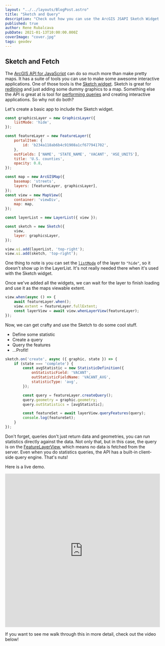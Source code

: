 ```yaml
---
layout: "../../layouts/BlogPost.astro"
title: "Sketch and Query"
description: "Check out how you can use the ArcGIS JSAPI Sketch Widget to help you perform queries in your apps!"
published: true
author: Rene Rubalcava
pubDate: 2021-01-13T10:00:00.000Z
coverImage: "cover.jpg"
tags: geodev
---
```


## Sketch and Fetch

The [ArcGIS API for JavaScript](https://developers.arcgis.com/javascript/) can do so much more than make pretty maps. It has a suite of tools you can use to make some awesome interactive applications. One of those tools is the [Sketch widget](https://developers.arcgis.com/javascript/latest/api-reference/esri-widgets-Sketch.html). Sketch is great for [redlining](https://youngarchitect.com/architecture-intern-101-architectural-redlines/) and just adding some dummy graphics to a map. Something else the API is great at is tool for [performing queries](https://odoe.net/blog/client-side-fun-with-arcgis-api-for-javascript/) and creating interactive applications. So why not do both?

Let's create a basic app to include the Sketch widget.

```js
const graphicsLayer = new GraphicsLayer({
	listMode: 'hide',
});

const featureLayer = new FeatureLayer({
	portalItem: {
		id: 'b234a118ab6b4c91908a1cf677941702',
	},
	outFields: ['NAME', 'STATE_NAME', 'VACANT', 'HSE_UNITS'],
	title: 'U.S. counties',
	opacity: 0.8,
});

const map = new ArcGISMap({
	basemap: 'streets',
	layers: [featureLayer, graphicsLayer],
});
const view = new MapView({
	container: 'viewDiv',
	map: map,
});

const layerList = new LayerList({ view });

const sketch = new Sketch({
	view,
	layer: graphicsLayer,
});

view.ui.add(layerList, 'top-right');
view.ui.add(sketch, 'top-right');
```

One thing to note is you can set the [`listMode`](https://developers.arcgis.com/javascript/latest/api-reference/esri-layers-GraphicsLayer.html#listMode) of the layer to `"hide"`, so it doesn't show up in the LayerList. It's not really needed there when it's used with the Sketch widget.

Once we've added all the widgets, we can wait for the layer to finish loading and use it as the maps viewable extent.

```js
view.when(async () => {
	await featureLayer.when();
	view.extent = featureLayer.fullExtent;
	const layerView = await view.whenLayerView(featureLayer);
});
```

Now, we can get crafty and use the Sketch to do some cool stuff.

* Define some statistic
* Create a query
* Query the features
* ...Profit!

```js
sketch.on('create', async ({ graphic, state }) => {
	if (state === 'complete') {
		const avgStatistic = new StatisticDefinition({
			onStatisticField: 'VACANT',
			outStatisticFieldName: 'VACANT_AVG',
			statisticType: 'avg',
		});

		const query = featureLayer.createQuery();
		query.geometry = graphic.geometry;
		query.outStatistics = [avgStatistic];

		const featureSet = await layerView.queryFeatures(query);
		console.log(featureSet);
	}
});
```

Don't forget, queries don't just return data and geometries, you can run statistics directly against the data. Not only that, but in this case, the query is on the [FeatureLayerView](https://developers.arcgis.com/javascript/latest/api-reference/esri-views-layers-FeatureLayerView.html), which means no data is fetched from the server. Even when you do statistics queries, the API has a built-in client-side query engine. That's nuts!

Here is a live demo.

<iframe height="500" style="width: 100%;" scrolling="no" title="JSAPI Sketch and Query" src="https://codepen.io/odoe/embed/dypgdEG?height=265&theme-id=light&default-tab=js,result" frameborder="no" loading="lazy" allowtransparency="true" allowfullscreen="true">
  See the Pen <a href='https://codepen.io/odoe/pen/dypgdEG'>JSAPI Sketch and Query</a> by Rene Rubalcava
  (<a href='https://codepen.io/odoe'>@odoe</a>) on <a href='https://codepen.io'>CodePen</a>.
</iframe>

If you want to see me walk through this in more detail, check out the video below!

<lite-youtube videoid="8eUMNAZ79gg"></lite-youtube>
